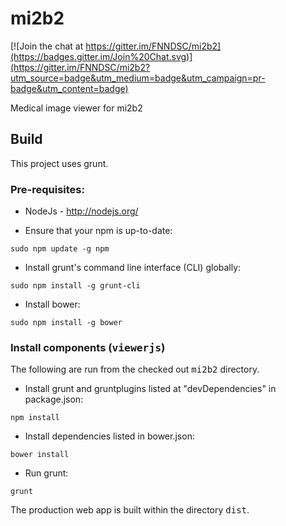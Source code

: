 # mi2b2

[![Join the chat at https://gitter.im/FNNDSC/mi2b2](https://badges.gitter.im/Join%20Chat.svg)](https://gitter.im/FNNDSC/mi2b2?utm_source=badge&utm_medium=badge&utm_campaign=pr-badge&utm_content=badge)

Medical image viewer for  mi2b2

## Build
This project uses grunt.

### Pre-requisites:
* NodeJs - http://nodejs.org/

* Ensure that your npm is up-to-date: 

````
sudo npm update -g npm
````

* Install grunt's command line interface (CLI) globally: 

````
sudo npm install -g grunt-cli
````

* Install bower: 

````sudo npm install -g bower````

### Install components (<tt>viewerjs</tt>)

The following are run from the checked out <tt>mi2b2</tt> directory.

* Install grunt and gruntplugins listed at "devDependencies" in package.json: 

````
npm install
````

* Install dependencies listed in bower.json: 

````
bower install
````

* Run grunt: 

````
grunt
````

The production web app is built within the directory <tt>dist</tt>.



